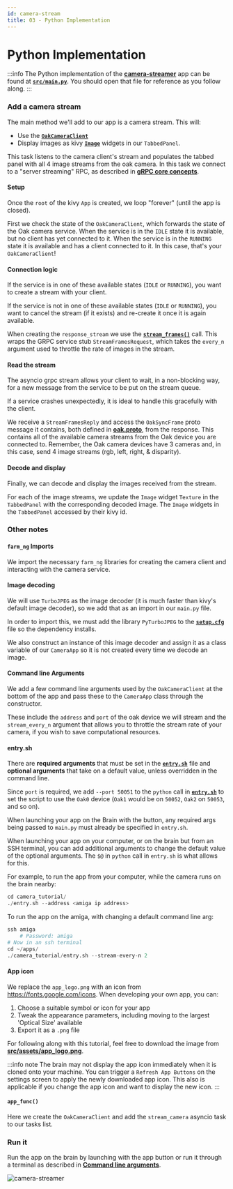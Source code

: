 ```yaml
---
id: camera-stream
title: 03 - Python Implementation
---
```

# Python Implementation

:::info
The Python implementation of the [**camera-streamer**](https://github.com/farm-ng/camera-streamer) app can be found at [**`src/main.py`**](https://github.com/farm-ng/camera-streamer/blob/main/src/main.py).
You should open that file for reference as you follow along.
:::

### Add a camera stream

The main method we'll add to our app is a camera stream.
This will:

- Use the [**`OakCameraClient`**](https://github.com/farm-ng/farm-ng-amiga/blob/main/py/farm_ng/oak/camera_client.py)
- Display images as kivy [**`Image`**](https://kivy.org/doc/stable/api-kivy.uix.label.html) widgets in our `TabbedPanel`.

This task listens to the camera client's stream and populates the tabbed panel with all 4 image streams from the oak camera.
In this task we connect to a "server streaming" RPC, as described in [**gRPC core concepts**](https://grpc.io/docs/what-is-grpc/core-concepts/).

#### Setup

Once the `root` of the kivy `App` is created, we loop "forever" (until the app is closed).

First we check the state of the `OakCameraClient`, which forwards the state of the Oak camera service.
When the service is in the `IDLE` state it is available, but no client has yet connected to it.
When the service is in the `RUNNING` state it is available and has a client connected to it.
In this case, that's your `OakCameraClient`!

#### Connection logic

If the service is in one of these available states (`IDLE` or `RUNNING`), you want to create a stream with your client.

If the service is not in one of these available states (`IDLE` or `RUNNING`), you want to cancel the stream (if it exists) and re-create it once it is again available.

When creating the `response_stream` we use the [**`stream_frames()`**](https://github.com/farm-ng/farm-ng-amiga/blob/main/py/farm_ng/oak/camera_client.py) call.
This wraps the GRPC service stub `StreamFramesRequest`, which takes the `every_n` argument used to throttle the rate of images in the stream.

#### Read the stream

The asyncio grpc stream allows your client to wait, in a non-blocking way, for a new message from the service to be put on the stream queue.

If a service crashes unexpectedly, it is ideal to handle this gracefully with the client.

We receive a `StreamFramesReply` and access the `OakSyncFrame` proto message it contains, both defined in [**oak.proto**](https://github.com/farm-ng/farm-ng-amiga/blob/main/protos/farm_ng/oak/oak.proto), from the response.
This contains all of the available camera streams from the Oak device you are connected to.
Remember, the Oak camera devices have 3 cameras and, in this case, send 4 image streams (rgb, left, right, & disparity).

#### Decode and display

Finally, we can decode and display the images received from the stream.

For each of the image streams, we update the `Image` widget `Texture` in the `TabbedPanel` with the corresponding decoded image.
The `Image` widgets in the `TabbedPanel` accessed by their kivy id.

### Other notes

#### `farm_ng` Imports

We import the necessary `farm_ng` libraries for creating the camera client and interacting with the camera service.

#### Image decoding

We will use `TurboJPEG` as the image decoder (it is much faster than kivy's default image decoder), so we add that as an import in our `main.py` file.

In order to import this, we must add the library `PyTurboJPEG` to the [**`setup.cfg`**](https://github.com/farm-ng/camera-streamer/blob/main/setup.cfg) file so the dependency installs.

We also construct an instance of this image decoder and assign it as a class variable of our `CameraApp` so it is not created every time we decode an image.

#### Command line Arguments

We add a few command line arguments used by the `OakCameraClient` at the bottom of the app and pass these to the `CameraApp` class through the constructor.

These include the `address` and `port` of the oak device we will stream and the `stream_every_n` argument that allows you to throttle the stream rate of your camera, if you wish to save computational resources.

#### entry.sh

There are **required arguments** that must be set in the [**`entry.sh`**](https://github.com/farm-ng/camera-streamer/blob/main/entry.sh) file and **optional arguments** that take on a default value, unless overridden in the command line.

Since `port` is required, we add `--port 50051` to the `python` call in [**`entry.sh`**](https://github.com/farm-ng/camera-streamer/blob/main/entry.sh) to set the script to use the `Oak0` device (`Oak1` would be on `50052`, `Oak2` on `50053`, and so on).

When launching your app on the Brain with the button, any required args being passed to `main.py` must already be specified in `entry.sh`.

When launching your app on your computer, or on the brain but from an SSH terminal, you can add additional arguments to change the default value of the optional arguments.
The `$@` in `python` call in `entry.sh` is what allows for this.

For example, to run the app from your computer, while the camera runs on the brain nearby:

```Python
cd camera_tutorial/
./entry.sh --address <amiga ip address>
```

To run the app on the amiga, with changing a default command line arg:

```Python
ssh amiga
    # Password: amiga
# Now in an ssh terminal
cd ~/apps/
./camera_tutorial/entry.sh --stream-every-n 2
```

#### App icon

We replace the `app_logo.png` with an icon from <https://fonts.google.com/icons>.
When developing your own app, you can:

1. Choose a suitable symbol or icon for your app
2. Tweak the appearance parameters, including moving to the largest 'Optical Size' available
3. Export it as a `.png` file

For following along with this tutorial, feel free to download the image from [**src/assets/app_logo.png**](https://github.com/farm-ng/camera-streamer/blob/main/src/assets/app_logo.png).

:::info note
The brain may not display the app icon immediately when it is cloned onto your machine.
You can trigger a `Refresh App Buttons` on the settings screen to apply the newly downloaded app icon.
This also is applicable if you change the app icon and want to display the new icon.
:::

#### `app_func()`

Here we create the `OakCameraClient` and add the `stream_camera` asyncio task to our tasks list.

### Run it

Run the app on the brain by launching with the app button or run it through a terminal as described in [**Command line arguments**](#command-line-arguments).

![camera-streamer](https://user-images.githubusercontent.com/53625197/216075393-6e578a01-677e-4279-b224-70fd3f73ce5f.png)
